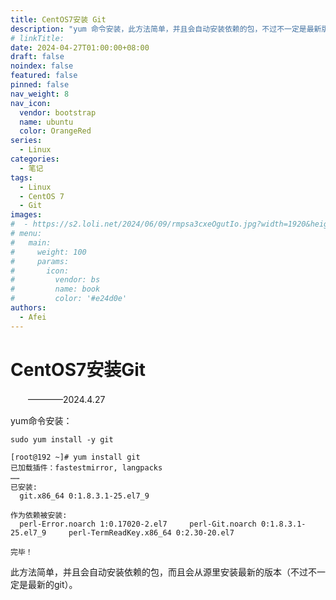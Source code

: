 ```yaml
---
title: CentOS7安装 Git
description: "yum 命令安装，此方法简单，并且会自动安装依赖的包，不过不一定是最新版的 git。"
# linkTitle:
date: 2024-04-27T01:00:00+08:00
draft: false
noindex: false
featured: false
pinned: false
nav_weight: 8
nav_icon:
  vendor: bootstrap
  name: ubuntu
  color: OrangeRed
series:
  - Linux
categories:
  - 笔记
tags:
  - Linux
  - CentOS 7
  - Git
images:
#  - https://s2.loli.net/2024/06/09/rmpsa3cxeOgutIo.jpg?width=1920&height=1440
# menu:
#   main:
#     weight: 100
#     params:
#       icon:
#         vendor: bs
#         name: book
#         color: '#e24d0e'
authors:
  - Afei
---
```


# CentOS7安装Git

  　　————2024.4.27
	
yum命令安装：

`sudo yum install -y git`

```
[root@192 ~]# yum install git
已加载插件：fastestmirror, langpacks
……
已安装:
  git.x86_64 0:1.8.3.1-25.el7_9

作为依赖被安装:
  perl-Error.noarch 1:0.17020-2.el7     perl-Git.noarch 0:1.8.3.1-25.el7_9     perl-TermReadKey.x86_64 0:2.30-20.el7

完毕！
```
此方法简单，并且会自动安装依赖的包，而且会从源里安装最新的版本（不过不一定是最新的git）。

